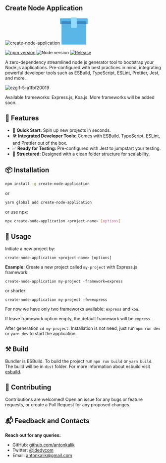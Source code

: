 ## Create Node Application

![create-node-application](https://github.com/antonkalik/create-node-application/assets/8144055/61bda9b1-576c-4dcf-b428-e2a10b3bf147)<svg width="90" height="87" viewBox="0 0 90 87" fill="none" xmlns="http://www.w3.org/2000/svg">
<path d="M4.69922 21.2012H84.5969V84.6493C84.5969 85.9471 83.5448 86.9992 82.2469 86.9992H7.04915C5.75132 86.9992 4.69922 85.9471 4.69922 84.6493V21.2012Z" fill="#59B6E6"/>
<path d="M0 4.75227C0 3.45444 1.0521 2.40234 2.34993 2.40234H86.9474C88.2453 2.40234 89.2974 3.45444 89.2974 4.75227V18.8519C89.2974 20.1497 88.2453 21.2018 86.9474 21.2018H2.34993C1.0521 21.2018 0 20.1497 0 18.8519V4.75227Z" fill="#59B6E6"/>
<path d="M4.69922 14.1527C4.69922 12.8548 5.75132 11.8027 7.04915 11.8027H82.2469C83.5448 11.8027 84.5969 12.8548 84.5969 14.1527V21.2025H4.69922V14.1527Z" fill="#3E8AC5"/>
<path d="M35.248 2.40267C35.248 1.10484 36.3001 0.0527344 37.598 0.0527344H51.6976C52.9954 0.0527344 54.0475 1.10483 54.0475 2.40266V30.6018C54.0475 31.8997 52.9954 32.9518 51.6976 32.9518H37.598C36.3001 32.9518 35.248 31.8997 35.248 30.6018V2.40267Z" fill="#95DBFF"/>
</svg>

[![npm version](https://badge.fury.io/js/create-node-application.svg)](https://badge.fury.io/js/create-node-application)
![Node version](https://img.shields.io/badge/node-18.17.1-green)
[![Release](https://github.com/antonkalik/create-node-application/actions/workflows/release.yml/badge.svg?branch=main)](https://github.com/antonkalik/create-node-application/actions/workflows/release.yml)

A zero-dependency streamlined node js generator tool to bootstrap your Node.js applications. Pre-configured with best practices in mind, integrating powerful developer tools such as ESBuild, TypeScript, ESLint, Prettier, Jest, and more.

![ezgif-5-a1fbf20019](https://github.com/antonkalik/create-node-application/assets/8144055/0048c580-97f5-4a14-aedb-fbd316b40071)

Available frameworks: Express.js, Koa.js. More frameworks will be added soon.

## 🌟 Features

- 🚀 **Quick Start:** Spin up new projects in seconds.
- 🛠️ **Integrated Developer Tools:** Comes with ESBuild, TypeScript, ESLint, and Prettier out of the box.
- ✅ **Ready for Testing:** Pre-configured with Jest to jumpstart your testing.
- 📂 **Structured:** Designed with a clean folder structure for scalability.

## 📦 Installation

```bash
npm install -g create-node-application
```

or

```bash
yarn global add create-node-application
```

or use npx:

```bash
npx create-node-application <project-name> [options]
```

## 🚀 Usage

Initiate a new project by:

```angular2html
create-node-application <project-name> [options]
```

**Example:** Create a new project called `my-project` with Express.js framework:

```angular2html
create-node-application my-project -framework=express
```

or shorter:

```angular2html
create-node-application my-project -fw=express
```

For now we have only two frameworks available: `express` and `koa`.

If leave framework option empty, the default framework will be `express`.

After generation `cd my-project`. Installation is not need, just run `npm run dev` or `yarn dev` to start the application.

## ⚒️ Build

Bundler is ESBuild. To build the project run `npm run build` or `yarn build`. The build will be in `dist` folder. For more information about esbuild visit [esbuild](https://esbuild.github.io/).

## 🤝 Contributing

Contributions are welcomed! Open an issue for any bugs or feature requests, or create a Pull Request for any proposed changes.

## 📬 Feedback and Contacts

**Reach out for any queries:**

- GitHub: [github.com/antonkalik](https://github.com/antonkalik)
- Twitter: [@idedycom](https://twitter.com/idedycom)
- Email: [antonkalik@gmail.com](mailto:antonkalik@gmail.com)
